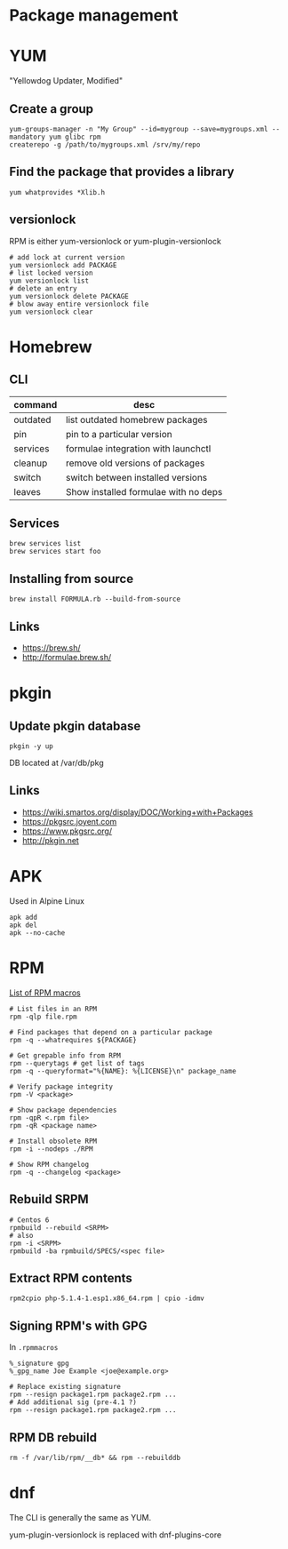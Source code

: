 # Package management


# YUM

"Yellowdog Updater, Modified"


## Create a group

```shell
yum-groups-manager -n "My Group" --id=mygroup --save=mygroups.xml --mandatory yum glibc rpm
createrepo -g /path/to/mygroups.xml /srv/my/repo
```


## Find the package that provides a library

```shell
yum whatprovides *Xlib.h
```


## versionlock

RPM is either yum-versionlock or yum-plugin-versionlock

```shell
# add lock at current version 
yum versionlock add PACKAGE
# list locked version
yum versionlock list
# delete an entry
yum versionlock delete PACKAGE
# blow away entire versionlock file
yum versionlock clear
```


# Homebrew


## CLI

| command  | desc                                 |
|-------- |------------------------------------ |
| outdated | list outdated homebrew packages      |
| pin      | pin to a particular version          |
| services | formulae integration with launchctl  |
| cleanup  | remove old versions of packages      |
| switch   | switch between installed versions    |
| leaves   | Show installed formulae with no deps |


## Services

```shell
brew services list
brew services start foo
```


## Installing from source

```shell
brew install FORMULA.rb --build-from-source
```


## Links

- <https://brew.sh/>
- <http://formulae.brew.sh/>


# pkgin


## Update pkgin database

```
pkgin -y up
```

DB located at /var/db/pkg


## Links

- <https://wiki.smartos.org/display/DOC/Working+with+Packages>
- <https://pkgsrc.joyent.com>
- <https://www.pkgsrc.org/>
- <http://pkgin.net>


# APK

Used in Alpine Linux

```
apk add
apk del
apk --no-cache
```


# RPM

[List of RPM macros](http://www.zarb.org/~jasonc/macros.php)

```shell
# List files in an RPM
rpm -qlp file.rpm

# Find packages that depend on a particular package
rpm -q --whatrequires ${PACKAGE}

# Get grepable info from RPM
rpm --querytags # get list of tags
rpm -q --queryformat="%{NAME}: %{LICENSE}\n" package_name

# Verify package integrity
rpm -V <package>

# Show package dependencies
rpm -qpR <.rpm file>
rpm -qR <package name>

# Install obsolete RPM
rpm -i --nodeps ./RPM

# Show RPM changelog
rpm -q --changelog <package>
```


## Rebuild SRPM

```shell
# Centos 6
rpmbuild --rebuild <SRPM>
# also
rpm -i <SRPM>
rpmbuild -ba rpmbuild/SPECS/<spec file>
```


## Extract RPM contents

```shell
rpm2cpio php-5.1.4-1.esp1.x86_64.rpm | cpio -idmv
```


## Signing RPM's with GPG

In `.rpmmacros`

```
%_signature gpg
%_gpg_name Joe Example <joe@example.org>
```

```shell
# Replace existing signature
rpm --resign package1.rpm package2.rpm ...
# Add additional sig (pre-4.1 ?)
rpm --resign package1.rpm package2.rpm ...
```


## RPM DB rebuild

```shell
rm -f /var/lib/rpm/__db* && rpm --rebuilddb
```


# dnf

The CLI is generally the same as YUM.

yum-plugin-versionlock is replaced with dnf-plugins-core